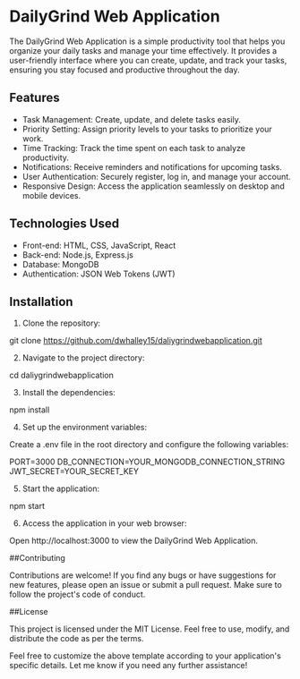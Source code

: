 # DailyGrind Web Application

The DailyGrind Web Application is a simple productivity tool that helps you organize your daily tasks and manage your time effectively. It provides a user-friendly interface where you can create, update, and track your tasks, ensuring you stay focused and productive throughout the day.

## Features

- Task Management: Create, update, and delete tasks easily.
- Priority Setting: Assign priority levels to your tasks to prioritize your work.
- Time Tracking: Track the time spent on each task to analyze productivity.
- Notifications: Receive reminders and notifications for upcoming tasks.
- User Authentication: Securely register, log in, and manage your account.
- Responsive Design: Access the application seamlessly on desktop and mobile devices.

## Technologies Used

- Front-end: HTML, CSS, JavaScript, React
- Back-end: Node.js, Express.js
- Database: MongoDB
- Authentication: JSON Web Tokens (JWT)

## Installation

1. Clone the repository:

git clone https://github.com/dwhalley15/daliygrindwebapplication.git

2. Navigate to the project directory:

cd daliygrindwebapplication

3. Install the dependencies:

npm install

4. Set up the environment variables:

Create a .env file in the root directory and configure the following variables:

PORT=3000
DB_CONNECTION=YOUR_MONGODB_CONNECTION_STRING
JWT_SECRET=YOUR_SECRET_KEY

5. Start the application:

npm start

6. Access the application in your web browser:

Open http://localhost:3000 to view the DailyGrind Web Application.

##Contributing

Contributions are welcome! If you find any bugs or have suggestions for new features, please open an issue or submit a pull request. Make sure to follow the project's code of conduct.

##License

This project is licensed under the MIT License. Feel free to use, modify, and distribute the code as per the terms.

Feel free to customize the above template according to your application's specific details. Let me know if you need any further assistance!





